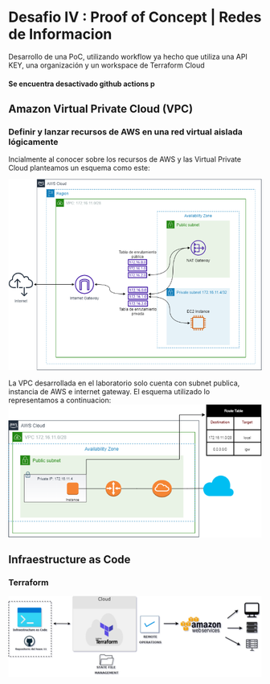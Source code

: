 # Desafio IV : Proof of Concept | Redes de Informacion 
Desarrollo de una PoC, utilizando workflow ya hecho que utiliza una API KEY, una organización y un workspace de Terraform Cloud
#### Se encuentra desactivado github actions p
## Amazon Virtual Private Cloud (VPC)
### Definir y lanzar recursos de AWS en una red virtual aislada lógicamente

Incialmente al conocer sobre los recursos de AWS y las Virtual Private Cloud planteamos un esquema como este:

![Diagrama de la Infraestructura](./RedesG11.drawio.png)

La VPC desarrollada en el laboratorio solo cuenta con subnet publica, instancia de AWS e internet gateway. El esquema utilizado lo representamos a continuacion: 
![Diagrama de la Infraestructura](./infraestructuraAWS.png)

## Infraestructure as Code
### Terraform
 ![Esquema resumen de tecnologias y proceso seguido en el laboratorio](./EsquemaGral-LabAWS.drawio.png)
 
